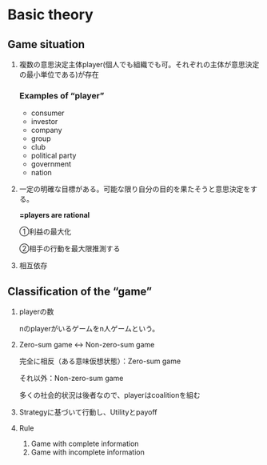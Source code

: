 # Basic theory

## Game situation

1. 複数の意思決定主体player(個人でも組織でも可。それぞれの主体が意思決定の最小単位である)が存在
    
    ### Examples of “player”
    
    - consumer
    - investor
    - company
    - group
    - club
    - political party
    - government
    - nation
2. 一定の明確な目標がある。可能な限り自分の目的を果たそうと意思決定をする。
    
    **=players are rational**
    
    ①利益の最大化
    
    ②相手の行動を最大限推測する
    
3. 相互依存
    
    

## Classification of the “game”

1. playerの数
    
    nのplayerがいるゲームをn人ゲームという。
    
2. Zero-sum game ↔ Non-zero-sum game
    
    完全に相反（ある意味仮想状態）：Zero-sum game
    
    それ以外：Non-zero-sum game
    
    多くの社会的状況は後者なので、playerはcoalitionを組む
    
3. Strategyに基づいて行動し、Utilityとpayoff
4. Rule
    1. Game with complete information
    2. Game with incomplete information